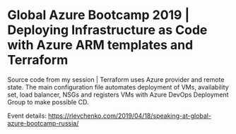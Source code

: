 # Global Azure Bootcamp 2019 | Deploying Infrastructure as Code with Azure ARM templates and Terraform

Source code from my session | Terraform uses Azure provider and remote state. The main configuration file automates deployment of VMs, availability set, load balancer, NSGs and registers VMs with Azure DevOps Deployment Group to make possible CD.

Event details: https://rlevchenko.com/2019/04/18/speaking-at-global-azure-bootcamp-russia/


